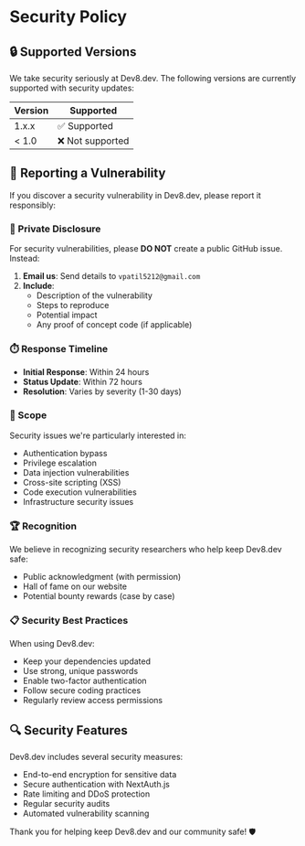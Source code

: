 # Security Policy

## 🔒 Supported Versions

We take security seriously at Dev8.dev. The following versions are currently supported with security updates:

| Version | Supported          |
| ------- | ------------------ |
| 1.x.x   | ✅ Supported       |
| < 1.0   | ❌ Not supported   |

## 🚨 Reporting a Vulnerability

If you discover a security vulnerability in Dev8.dev, please report it responsibly:

### 📧 Private Disclosure
For security vulnerabilities, please **DO NOT** create a public GitHub issue. Instead:

1. **Email us**: Send details to `vpatil5212@gmail.com`
2. **Include**: 
   - Description of the vulnerability
   - Steps to reproduce
   - Potential impact
   - Any proof of concept code (if applicable)

### ⏱️ Response Timeline
- **Initial Response**: Within 24 hours
- **Status Update**: Within 72 hours
- **Resolution**: Varies by severity (1-30 days)

### 🎯 Scope
Security issues we're particularly interested in:
- Authentication bypass
- Privilege escalation
- Data injection vulnerabilities
- Cross-site scripting (XSS)
- Code execution vulnerabilities
- Infrastructure security issues

### 🏆 Recognition
We believe in recognizing security researchers who help keep Dev8.dev safe:
- Public acknowledgment (with permission)
- Hall of fame on our website
- Potential bounty rewards (case by case)

### 📋 Security Best Practices
When using Dev8.dev:
- Keep your dependencies updated
- Use strong, unique passwords
- Enable two-factor authentication
- Follow secure coding practices
- Regularly review access permissions

## 🔍 Security Features
Dev8.dev includes several security measures:
- End-to-end encryption for sensitive data
- Secure authentication with NextAuth.js
- Rate limiting and DDoS protection
- Regular security audits
- Automated vulnerability scanning

Thank you for helping keep Dev8.dev and our community safe! 🛡️
